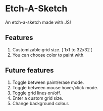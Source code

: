 # Etch-A-Sketch

An etch-a-sketch made with JS!

## Features

1. Customizable grid size. ( 1x1 to 32x32 )
2. You can choose color to paint with.

## Future features

1. Toggle between paint/erase mode.
2. Toggle between mouse hover/click mode.
3. Toggle grid lines on/off.
4. Enter a custom grid size.
5. Change background colour.
